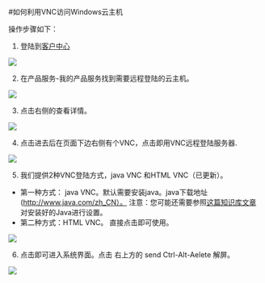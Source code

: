 
<!-- --- tag: faq vnc 云主机 -->
<!-- --- title: 如何利用VNC访问Windows云主机 -->
#如何利用VNC访问Windows云主机

操作步骤如下：


1. 登陆到[客户中心](http://portal.51hosting.com)

  ![](http://ww4.sinaimg.cn/large/a74e55b4jw1dz9lo1y495j.jpg)


2. 在产品服务-我的产品服务找到需要远程登陆的云主机。

  ![](http://ww1.sinaimg.cn/large/a74e55b4jw1dz9g4ra5wgj.jpg)
  

3. 点击右侧的查看详情。

  ![](http://ww1.sinaimg.cn/large/a74ecc4cjw1dz9g613f2hj.jpg)
  

4. 点击进去后在页面下边右侧有个VNC，点击即用VNC远程登陆服务器.

  ![](http://ww4.sinaimg.cn/large/a74e55b4jw1dz9gdlu8hjj.jpg)
  

5. 我们提供2种VNC登陆方式，java VNC 和HTML VNC（已更新）。
 * 第一种方式： java VNC。默认需要安装java。java下载地址(http://www.java.com/zh_CN）。 注意：您可能还需要参照[这篇知识库文章](/can-not-use-vnc)对安装好的Java进行设置。 
 * 第二种方式：HTML VNC。 直接点击即可使用。 
 
 ![](http://i1.51hosting.com/2014-08-07_16_40_Untitledvnc.png)

6. 点击即可进入系统界面。点击 右上方的 send Ctrl-Alt-Aelete 解屏。

 ![](http://i1.51hosting.com/2014-08-07_16_47_Untitledrdp.png)

